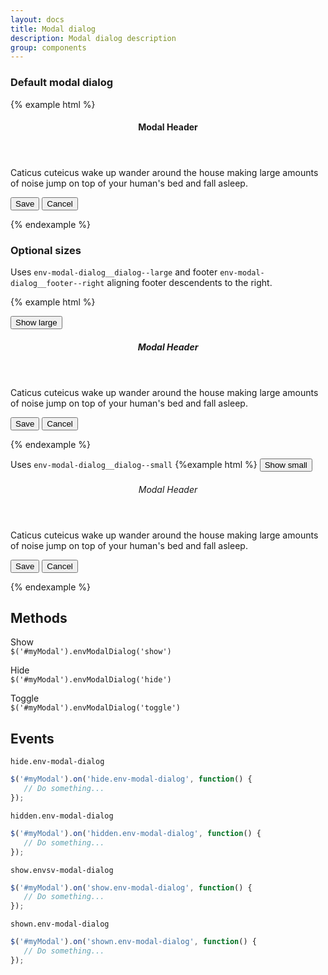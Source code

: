 ```yaml
---
layout: docs
title: Modal dialog
description: Modal dialog description
group: components
---
```


### Default modal dialog ###

{% example html %}

<div class="env-modal-dialog doc-demo__modal" role="dialog" aria-labelledby="myDialog" aria-hidden="true" tabindex="-1">
   <div class="env-modal-dialog__dialog">
      <section class="env-modal-dialog__content">
         <header class="env-modal-dialog__header">
            <h4 class="env-text env-modal-dialog__header__title">Modal Header</h4>
         </header>
         <div class="env-modal-dialog__body">
            <p class="env-text">Caticus cuteicus wake up wander around the house making large amounts of noise jump on top of your human's bed
               and fall asleep.</p>
         </div>
         <footer class="env-modal-dialog__footer">
            <button type="button" class="env-button env-button--primary">Save</button>
            <button type="button" data-modal-dialog-dismiss class="env-button env-button--link">Cancel</button>
         </footer>
      </section>
   </div>
</div>

{% endexample %}

### Optional sizes ###

Uses `env-modal-dialog__dialog--large` and footer `env-modal-dialog__footer--right` aligning footer descendents to the right.

{% example html %}

<button id="largeBtn" data-modal-dialog data-target="#example1" type="button" class="env-button env-button--primary env-button--large">Show large</button>

<div id="example1" class="env-modal-dialog" role="dialog" aria-labelledby="myDialog" aria-hidden="true" tabindex="-1">
   <div class="env-modal-dialog__dialog env-modal-dialog__dialog--large">
      <section class="env-modal-dialog__content">
         <header class="env-modal-dialog__header">
            <h5 class="env-text env-modal-dialog__header__title">Modal Header</h5>
         </header>
         <div class="env-modal-dialog__body">
            <p class="env-text">Caticus cuteicus wake up wander around the house making large amounts of noise jump on top of your human's bed
               and fall asleep.</p>
         </div>
         <footer class="env-modal-dialog__footer env-modal-dialog__footer--right">
            <button type="button" class="env-button env-button--primary">Save</button>
            <button type="button" data-modal-dialog-dismiss class="env-button env-button--link">Cancel</button>
         </footer>
      </section>
   </div>
</div>

{% endexample %}

Uses `env-modal-dialog__dialog--small` 
{%example html %}
<button id="smallBtn" data-modal-dialog data-target="#example2" type="button" class="env-button env-button--primary env-button--large">Show small</button>

<div id="example2" class="env-modal-dialog" role="dialog" aria-labelledby="myDialog" aria-hidden="true" tabindex="-1">
   <div class="env-modal-dialog__dialog env-modal-dialog__dialog--small">
      <section class="env-modal-dialog__content">
         <header class="env-modal-dialog__header">
            <h6 class="env-text env-modal-dialog__header__title">Modal Header</h6>
         </header>
         <div class="env-modal-dialog__body">
            <p class="env-text">Caticus cuteicus wake up wander around the house making large amounts of noise jump on top of your human's bed
               and fall asleep.</p>
         </div>
         <footer class="env-modal-dialog__footer">
            <button type="button" class="env-button env-button--primary">Save</button>
            <button type="button" data-modal-dialog-dismiss class="env-button env-button--link">Cancel</button>
         </footer>
      </section>
   </div>
</div>

{% endexample %}

## Methods ##

Show  
`$('#myModal').envModalDialog('show')`

Hide   
`$('#myModal').envModalDialog('hide')`

Toggle   
`$('#myModal').envModalDialog('toggle')`

## Events ##
`hide.env-modal-dialog`
```javascript
$('#myModal').on('hide.env-modal-dialog', function() { 
   // Do something... 
});
```

`hidden.env-modal-dialog`
```javascript
$('#myModal').on('hidden.env-modal-dialog', function() { 
   // Do something... 
});
```
`show.envsv-modal-dialog`
```javascript
$('#myModal').on('show.env-modal-dialog', function() { 
   // Do something... 
});
```

`shown.env-modal-dialog`
```javascript
$('#myModal').on('shown.env-modal-dialog', function() { 
   // Do something... 
});
``` 
